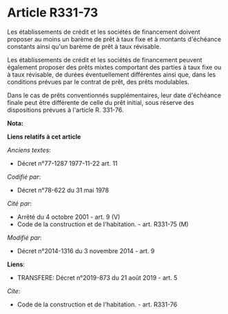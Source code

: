 # Article R331-73

Les établissements de crédit et les sociétés de financement doivent proposer au moins un barème de prêt à taux fixe et à
montants d'échéance constants ainsi qu'un barème de prêt à taux révisable. 

Les établissements de crédit et les sociétés de financement peuvent également proposer des prêts mixtes comportant des
parties à taux fixe ou à taux révisable, de durées éventuellement différentes ainsi que, dans les conditions prévues par le
contrat de prêt, des prêts modulables. 

Dans le cas de prêts conventionnés supplémentaires, leur date d'échéance finale peut être différente de celle du prêt
initial, sous réserve des dispositions prévues à l'article R. 331-76.

**Nota:**



**Liens relatifs à cet article**

_Anciens textes_:

  - Décret n°77-1287 1977-11-22 art. 11

_Codifié par_:

  - Décret n°78-622 du 31 mai 1978

_Cité par_:

  - Arrêté du 4 octobre 2001 - art. 9 (V)
  - Code de la construction et de l'habitation. - art. R331-75 (M)

_Modifié par_:

  - Décret n°2014-1316 du 3 novembre 2014 - art. 9

**Liens**:

  - TRANSFERE: Décret n°2019-873 du 21 août 2019 - art. 5

_Cite_:

  - Code de la construction et de l'habitation. - art. R331-76
